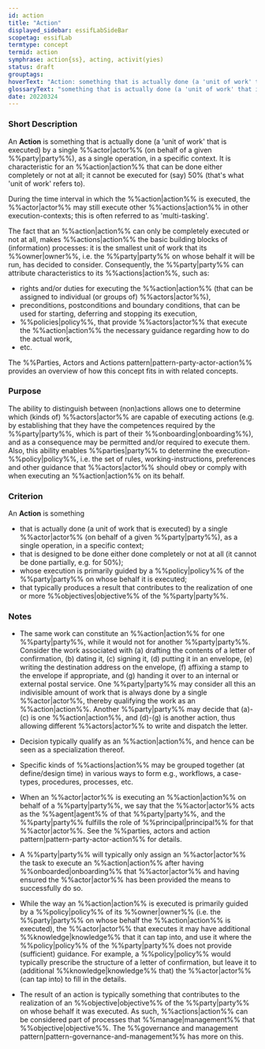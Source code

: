 ```yaml
---
id: action
title: "Action"
displayed_sidebar: essifLabSideBar
scopetag: essifLab
termtype: concept
termid: action
symphrase: action{ss}, acting, activit(yies)
status: draft
grouptags:
hoverText: "Action: something that is actually done (a 'unit of work' that is executed) by a single Actor (on behalf of a given Party), as a single operation, in a specific context."
glossaryText: "something that is actually done (a 'unit of work' that is executed) by a single %%actor^actor%% (on behalf of a given %%party^party%%), as a single operation, in a specific context."
date: 20220324
---
```


### Short Description
An **Action** is something that is actually done (a 'unit of work' that is executed) by a single %%actor|actor%% (on behalf of a given %%party|party%%), as a single operation, in a specific context. It is characteristic for an %%action|action%% that can be done either completely or not at all; it cannot be executed for (say) 50% (that's what 'unit of work' refers to).

During the time interval in which the %%action|action%% is executed, the %%actor|actor%% may still execute other %%actions|action%% in other execution-contexts; this is often referred to as 'multi-tasking'.

The fact that an %%action|action%% can only be completely executed or not at all, makes %%actions|action%% the basic building blocks of (information) processes: it is the smallest unit of work that its %%owner|owner%%, i.e. the %%party|party%% on whose behalf it will be run, has decided to consider. Consequently, the %%party|party%% can attribute characteristics to its %%actions|action%%, such as:
- rights and/or duties for executing the %%action|action%% (that can be assigned to individual (or groups of) %%actors|actor%%),
- preconditions, postconditions and boundary conditions, that can be used for starting, deferring and stopping its execution,
- %%policies|policy%%, that provide %%actors|actor%% that execute the %%action|action%% the necessary guidance regarding how to do the actual work,
- etc.

 The %%Parties, Actors and Actions pattern|pattern-party-actor-action%% provides an overview of how this concept fits in with related concepts.

### Purpose
The ability to distinguish between (non)actions allows one to determine which (kinds of) %%actors|actor%% are capable of executing actions (e.g. by establishing that they have the competences required by the %%party|party%%, which is part of their %%onboarding|onboarding%%), and as a consequence may be permitted and/or required to execute them. Also, this ability enables %%parties|party%% to determine the execution-%%policy|policy%%, i.e. the set of rules, working-instructions, preferences and other guidance that %%actors|actor%% should obey or comply with when executing an %%action|action%% on its behalf.

### Criterion
An **Action** is something
- that is actually done (a unit of work that is executed) by a single %%actor|actor%% (on behalf of a given %%party|party%%), as a single operation, in a specific context;
- that is designed to be done either done completely or not at all (it cannot be done partially, e.g. for 50%);
- whose execution is primarily guided by a %%policy|policy%% of the %%party|party%% on whose behalf it is executed;
- that typically produces a result that contributes to the realization of one or more %%objectives|objective%% of the %%party|party%%.

### Notes

- The same work can constitute an %%action|action%% for one %%party|party%%, while it would not for another %%party|party%%. Consider the work associated with (a) drafting the contents of a letter of confirmation, (b) dating it, (c) signing it, (d) putting it in an envelope, (e) writing the destination address on the envelope, (f) affixing a stamp to the envelope if appropriate, and (g) handing it over to an internal or external postal service. One %%party|party%% may consider all this an indivisible amount of work that is always done by a single %%actor|actor%%, thereby qualifying the work as an %%action|action%%. Another %%party|party%% may decide that (a)-(c) is one %%action|action%%, and (d)-(g) is another action, thus allowing different %%actors|actor%% to write and dispatch the letter.

- Decision typically qualify as an %%action|action%%, and hence can be seen as a specialization thereof.

- Specific kinds of %%actions|action%% may be grouped together (at define/design time) in various ways to form e.g., workflows, a case-types, procedures, processes, etc.

- When an %%actor|actor%% is executing an %%action|action%% on behalf of a %%party|party%%, we say that the %%actor|actor%% acts as the %%agent|agent%% of that %%party|party%%, and the %%party|party%% fulfills the role of %%principal|principal%% for that %%actor|actor%%. See the %%parties, actors and action pattern|pattern-party-actor-action%% for details.

- A %%party|party%% will typically only assign an %%actor|actor%% the task to execute an %%action|action%% after having %%onboarded|onboarding%% that %%actor|actor%% and having ensured the %%actor|actor%% has been provided the means to successfully do so.

- While the way an %%action|action%% is executed is primarily guided by a %%policy|policy%% of its %%owner|owner%% (i.e. the %%party|party%% on whose behalf the %%action|action%% is executed), the %%actor|actor%% that executes it may have additional %%knowledge|knowledge%% that it can tap into, and use it where the %%policy|policy%% of the %%party|party%% does not provide (sufficient) guidance. For example, a %%policy|policy%% would typically prescribe the structure of a letter of confirmation, but leave it to (additional %%knowledge|knowledge%% that) the %%actor|actor%% (can tap into) to fill in the details.

- The result of an action is typically something that contributes to the realization of an %%objective|objective%% of the %%party|party%% on whose behalf it was executed. As such, %%actions|action%% can be considered part of processes that %%manage|management%% that %%objective|objective%%. The %%governance and management pattern|pattern-governance-and-management%% has more on this.
